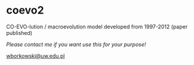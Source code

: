 # coevo2
CO-EVO-lution / macroevolution model developed from 1997-2012 (paper published) 

_Please contact me if you want use this for your purpose!_

wborkowski@uw.edu.pl
